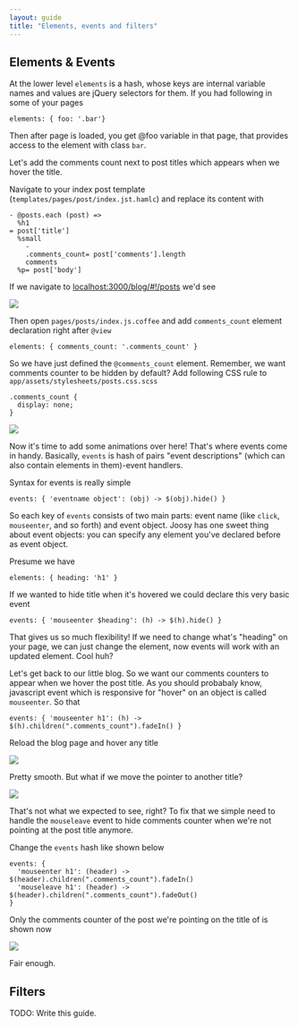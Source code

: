 ```yaml
---
layout: guide
title: "Elements, events and filters"
---
```


## Elements & Events

At the lower level `elements` is a hash, whose keys are internal variable names and values are jQuery selectors for them. If you had following in some of your pages

    elements: { foo: '.bar'}

Then after page is loaded, you get @foo variable in that page, that provides access to the element with class `bar`.

Let's add the comments count next to post titles which appears when we hover the title.

Navigate to your index post template (`templates/pages/post/index.jst.hamlc`) and replace its content with

    - @posts.each (post) =>
      %h1
    = post['title']
      %small
        -
        .comments_count= post['comments'].length
        comments
      %p= post['body']

If we navigate to [localhost:3000/blog/#!/posts](http://localhost:3000/blog/#!/posts) we'd see

![](http://f.cl.ly/items/2Z1m3R3D0u0v1A423K3B/Screen%20Shot%202012-02-19%20at%207.55.23%20PM.png)

Then open `pages/posts/index.js.coffee` and add `comments_count` element declaration right after `@view`

    elements: { comments_count: '.comments_count' }

So we have just defined the `@comments_count` element. Remember, we want comments counter to be hidden by default? Add following CSS rule to `app/assets/stylesheets/posts.css.scss`

    .comments_count {
      display: none;
    }

![](http://f.cl.ly/items/3a0r2c240c2P0D0P202j/Screen%20Shot%202012-02-19%20at%2010.25.50%20PM.png)

Now it's time to add some animations over here! That's where events come in handy. Basically, `events` is hash of pairs "event descriptions" (which can also contain elements in them)-event handlers.

Syntax for events is really simple

    events: { 'eventname object': (obj) -> $(obj).hide() }

So each key of `events` consists of two main parts: event name (like `click`, `mouseenter`, and so forth) and event object. Joosy has one sweet thing about event objects: you can specify any element you've declared before as event object.

Presume we have

    elements: { heading: 'h1' }

If we wanted to hide title when it's hovered we could declare this very basic event

    events: { 'mouseenter $heading': (h) -> $(h).hide() }

That gives us so much flexibility! If we need to change what's
"heading" on your page, we can just change the element, now events will work with an updated element. Cool huh?

Let's get back to our little blog. So we want our comments counters to appear when we hover the post title. As you should probabaly know, javascript event which is responsive for "hover" on an object is called `mouseenter`. So that

    events: { 'mouseenter h1': (h) -> $(h).children(".comments_count").fadeIn() }

Reload the blog page and hover any title

![](http://f.cl.ly/items/210n173D3H0S1t1Y271M/Screen%20Shot%202012-02-19%20at%2010.43.15%20PM.png)

Pretty smooth. But what if we move the pointer to another title?

![](http://f.cl.ly/items/1y1w210x1w1N3f2W183P/Screen%20Shot%202012-02-19%20at%2010.44.51%20PM.png)

That's not what we expected to see, right? To fix that we simple need to handle the `mouseleave` event to hide comments counter when we're not pointing at the post title anymore.

Change the `events` hash like shown below

    events: {
      'mouseenter h1': (header) -> $(header).children(".comments_count").fadeIn()
      'mouseleave h1': (header) -> $(header).children(".comments_count").fadeOut()
    }

Only the comments counter of the post we're pointing on the title of
is shown now

![](http://f.cl.ly/items/231X231r0l2i1L3K0t23/Screen%20Shot%202012-02-19%20at%2010.47.21%20PM.png)

Fair enough.

## Filters

TODO: Write this guide.
